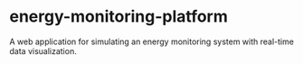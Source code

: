 # energy-monitoring-platform
A web application for simulating an energy monitoring system with real-time data visualization.
